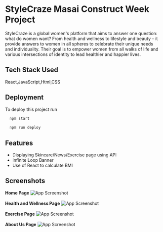 
# StyleCraze Masai Construct Week Project

StyleCraze is a global women's platform that aims to answer one question: what do women want? From health and wellness to lifestyle and beauty – it provide answers to women in all spheres to celebrate their unique needs and individuality. Their goal is to empower women from all walks of life and various intersections of identity to lead healthier and happier lives.

## Tech Stack Used

React,JavaScript,Html,CSS


## Deployment

To deploy this project run

```bash
  npm start
  
  npm run deploy
```


## Features

- Displaying Skincare/News/Exercise page using API
- Infinite Loop Banner
- Use of React to calculate BMI


## Screenshots
**Home Page**
![App Screenshot](https://i.postimg.cc/jSJbn60J/Web-capture-31-8-2022-01618-serene-khapse-d163a3-netlify-app.jpg)
<br />
<br />
**Health and Wellness Page**
![App Screenshot](https://i.postimg.cc/v8JBqmY9/Web-capture-31-8-2022-0178-serene-khapse-d163a3-netlify-app.jpg)
<br />
<br />
**Exercise Page** 
![App Screenshot](https://i.postimg.cc/vBjjyB3w/Web-capture-31-8-2022-01732-serene-khapse-d163a3-netlify-app.jpg)
<br />
<br />
**About Us Page**
![App Screenshot](https://i.postimg.cc/TPSVtWtm/Web-capture-31-8-2022-01755-serene-khapse-d163a3-netlify-app.jpg)


